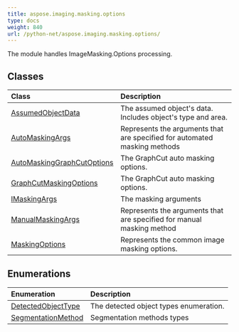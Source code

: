 ```yaml
---
title: aspose.imaging.masking.options
type: docs
weight: 840
url: /python-net/aspose.imaging.masking.options/
---
```



The module handles ImageMasking.Options processing.

## **Classes**
| **Class** | **Description** |
| :- | :- |
| [AssumedObjectData](/imaging/python-net/aspose.imaging.masking.options/assumedobjectdata/) | The assumed object's data. Includes object's type and area. |
| [AutoMaskingArgs](/imaging/python-net/aspose.imaging.masking.options/automaskingargs/) | Represents the arguments that are specified for automated masking methods |
| [AutoMaskingGraphCutOptions](/imaging/python-net/aspose.imaging.masking.options/automaskinggraphcutoptions/) | The GraphCut auto masking options. |
| [GraphCutMaskingOptions](/imaging/python-net/aspose.imaging.masking.options/graphcutmaskingoptions/) | The GraphCut auto masking options. |
| [IMaskingArgs](/imaging/python-net/aspose.imaging.masking.options/imaskingargs/) | The masking arguments |
| [ManualMaskingArgs](/imaging/python-net/aspose.imaging.masking.options/manualmaskingargs/) | Represents the arguments that are specified for manual masking method |
| [MaskingOptions](/imaging/python-net/aspose.imaging.masking.options/maskingoptions/) | Represents the common image masking options. |
## **Enumerations**
| **Enumeration** | **Description** |
| :- | :- |
| [DetectedObjectType](/imaging/python-net/aspose.imaging.masking.options/detectedobjecttype/) | The detected object types enumeration. |
| [SegmentationMethod](/imaging/python-net/aspose.imaging.masking.options/segmentationmethod/) | Segmentation methods types |
